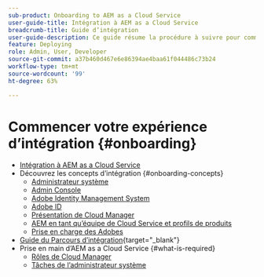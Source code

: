 ```yaml
---
sub-product: Onboarding to AEM as a Cloud Service
user-guide-title: Intégration à AEM as a Cloud Service
breadcrumb-title: Guide d’intégration
user-guide-description: Ce guide résume la procédure à suivre pour commencer à utiliser Experience Manager as a Cloud Service, avec les informations d’accès et des informations importantes sur la protection des données.
feature: Deploying
role: Admin, User, Developer
source-git-commit: a37b460d467e6e86394ae4baa61f044486c73b24
workflow-type: tm+mt
source-wordcount: '99'
ht-degree: 63%

---
```



# Commencer votre expérience d’intégration {#onboarding}

+ [Intégration à AEM as a Cloud Service](/help/onboarding/home.md)
+ Découvrez les concepts d’intégration {#onboarding-concepts}
   + [Administrateur système](/help/onboarding/learn-concepts/system-administrator.md)
   + [Admin Console](/help/onboarding/learn-concepts/admin-console.md)
   + [Adobe Identity Management System](/help/onboarding/learn-concepts/ims.md)
   + [Adobe ID](/help/onboarding/learn-concepts/adobe-id.md)
   + [Présentation de Cloud Manager](/help/onboarding/learn-concepts/cloud-manager-introduction.md)
   + [AEM en tant qu’équipe de Cloud Service et profils de produits](/help/onboarding/learn-concepts/aem-cs-team-product-profiles.md)
   + [Prise en charge des Adobes](/help/onboarding/learn-concepts/onboarding-help-resources.md)
+ [Guide du Parcours d’intégration](https://experienceleague.adobe.com/docs/experience-manager-cloud-service/journey-onboarding/home.html){target=&quot;_blank&quot;}
+ Prise en main d’AEM as a Cloud Service {#what-is-required}
   + [Rôles de Cloud Manager](what-is-required/user-roles-permissions.md)
   + [Tâches de l’administrateur système](what-is-required/add-users-assign-cm-roles.md)
